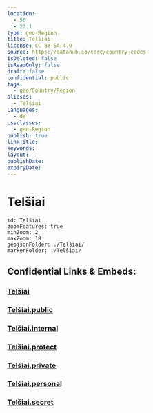```yaml
---
location:
  - 56
  - 22.1
type: geo-Region
title: Telšiai
license: CC BY-SA 4.0
source: https://datahub.io/core/country-codes
isDeleted: false
isReadOnly: false
draft: false
confidential: public
tags:
  - geo/Country/Region
aliases:
  - Telšiai
Languages:
  - de
cssclasses:
  - geo-Region
publish: true
linkTitle:
keywords:
layout:
publishDate:
expiryDate:
---
```


# Telšiai

```leaflet
id: Telšiai
zoomFeatures: true 
minZoom: 2 
maxZoom: 18
geojsonFolder: ./Telšiai/
markerFolder: ./Telšiai/
```


## Confidential Links & Embeds: 

### [Telšiai](/_Standards/Earth/Continent/Europe/Europe~North/Lithuania/Counties~Lithuania/Telšiai.md) 

### [Telšiai.public](/_public/Earth/Continent/Europe/Europe~North/Lithuania/Counties~Lithuania/Telšiai.public.md) 

### [Telšiai.internal](/_internal/Earth/Continent/Europe/Europe~North/Lithuania/Counties~Lithuania/Telšiai.internal.md) 

### [Telšiai.protect](/_protect/Earth/Continent/Europe/Europe~North/Lithuania/Counties~Lithuania/Telšiai.protect.md) 

### [Telšiai.private](/_private/Earth/Continent/Europe/Europe~North/Lithuania/Counties~Lithuania/Telšiai.private.md) 

### [Telšiai.personal](/_personal/Earth/Continent/Europe/Europe~North/Lithuania/Counties~Lithuania/Telšiai.personal.md) 

### [Telšiai.secret](/_secret/Earth/Continent/Europe/Europe~North/Lithuania/Counties~Lithuania/Telšiai.secret.md)

